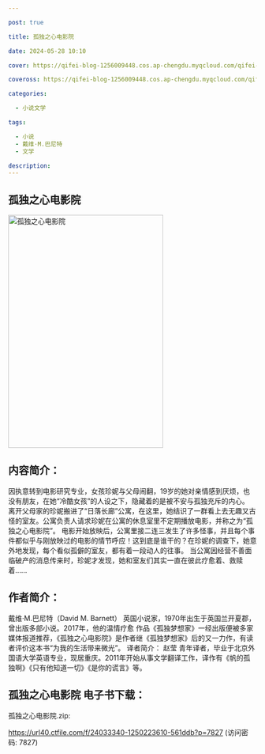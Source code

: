 ```yaml
---

post: true

title: 孤独之心电影院

date: 2024-05-28 10:10

cover: https://qifei-blog-1256009448.cos.ap-chengdu.myqcloud.com/qifei-blog/65f39a519f345e8d03ca0bec.jpg

coveross: https://qifei-blog-1256009448.cos.ap-chengdu.myqcloud.com/qifei-blog/65f39a519f345e8d03ca0bec.jpg

categories:

  - 小说文学

tags:

  - 小说
  - 戴维·M.巴尼特
  - 文学

description:
---
```


## 孤独之心电影院
<img alt="孤独之心电影院 " class="aligncenter loaded" data-was-processed="true" decoding="async" fetchpriority="high" height="471" src="https://qifei-blog-1256009448.cos.ap-chengdu.myqcloud.com/qifei-blog/65f39a519f345e8d03ca0bec.jpg" style="cursor: zoom-in;" width="314"/>

## 内容简介：

因执意转到电影研究专业，女孩珍妮与父母闹翻，19岁的她对亲情感到厌烦，也没有朋友，在她“冷酷女孩”的人设之下，隐藏着的是被不安与孤独充斥的内心。 离开父母家的珍妮搬进了“日落长廊”公寓，在这里，她结识了一群看上去无趣又古怪的室友。公寓负责人请求珍妮在公寓的休息室里不定期播放电影，并称之为“孤独之心电影院”。 电影开始放映后，公寓里接二连三发生了许多怪事，并且每个事件都似乎与刚放映过的电影的情节呼应！这到底是谁干的？在珍妮的调查下，她意外地发现，每个看似孤僻的室友，都有着一段动人的往事。 当公寓因经营不善面临破产的消息传来时，珍妮才发现，她和室友们其实一直在彼此疗愈着、救赎着……

## 作者简介：

戴维·M.巴尼特（David M. Barnett） 英国小说家，1970年出生于英国兰开夏郡，曾出版多部小说。2017年，他的温情疗愈 作品《孤独梦想家》一经出版便被多家媒体报道推荐，《孤独之心电影院》是作者继《孤独梦想家》后的又一力作，有读者评价这本书“为我的生活带来微光”。 译者简介： 赵莹 青年译者，毕业于北京外国语大学英语专业，现居重庆。2011年开始从事文学翻译工作，译作有《帆的孤独啊》《只有他知道一切》《是你的谎言》等。

## 孤独之心电影院 电子书下载：



孤独之心电影院.zip: 

https://url40.ctfile.com/f/24033340-1250223610-561ddb?p=7827 (访问密码: 7827)
